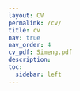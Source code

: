 ```yaml
---
layout: CV
permalink: /cv/
title: cv
nav: true
nav_order: 4
cv_pdf: Simeng.pdf
description:
toc:
  sidebar: left
---
```

